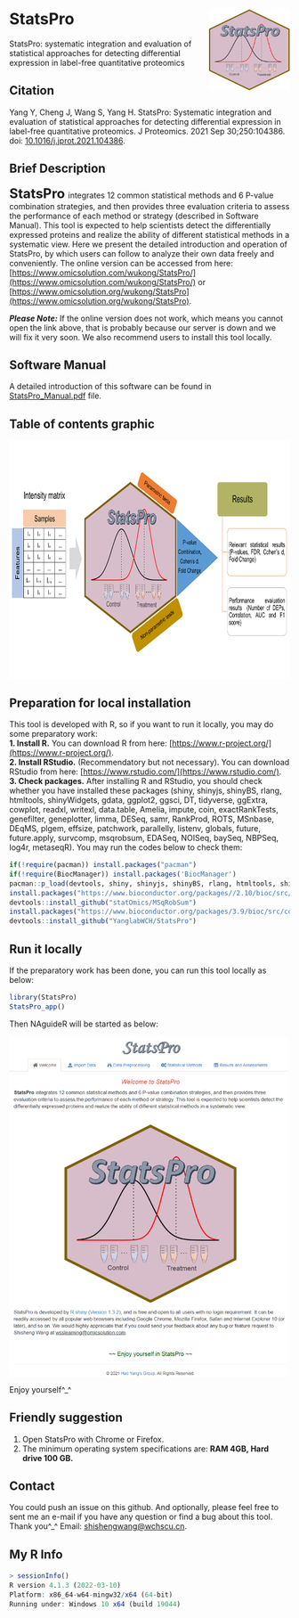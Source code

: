 # StatsPro<img src="StatsProhome.png" align="right" height="145" width="145"/>
StatsPro: systematic integration and evaluation of statistical approaches for detecting differential expression in label-free quantitative proteomics

## Citation
Yang Y, Cheng J, Wang S, Yang H. StatsPro: Systematic integration and evaluation of statistical approaches for detecting differential expression in label-free quantitative proteomics. J Proteomics. 2021 Sep 30;250:104386. doi: [10.1016/j.jprot.2021.104386](https://doi.org/10.1016/j.jprot.2021.104386).

## Brief Description
**<font size='5'> StatsPro </font>** integrates 12 common statistical methods and 6 P-value combination strategies, and then provides three evaluation criteria to assess the performance of each method or strategy (described in Software Manual). This tool is expected to help scientists detect the differentially expressed proteins and realize the ability of different statistical methods in a systematic view. Here we present the detailed introduction and operation of StatsPro, by which users can follow to analyze their own data freely and conveniently. The online version can be accessed from here: [https://www.omicsolution.com/wukong/StatsPro/](https://www.omicsolution.com/wukong/StatsPro/) or [https://www.omicsolution.org/wukong/StatsPro](https://www.omicsolution.org/wukong/StatsPro).

***Please Note:*** If the online version does not work, which means you cannot open the link above, that is probably because our server is down and we will fix it very soon. We also recommend users to install this tool locally.

## Software Manual
A detailed introduction of this software can be found in [StatsPro_Manual.pdf](https://github.com/YanglabWCH/StatsPro/blob/main/StatsPro_Manual.pdf) file.

## Table of contents graphic

<img src="StatsPro_TOC.png" align="center" height="429" width="800"/>

## Preparation for local installation
This tool is developed with R, so if you want to run it locally, you may do some preparatory work:  
**1. Install R.** You can download R from here: [https://www.r-project.org/](https://www.r-project.org/).  
**2. Install RStudio.** (Recommendatory but not necessary). You can download RStudio from here: [https://www.rstudio.com/](https://www.rstudio.com/).  
**3. Check packages.** After installing R and RStudio, you should check whether you have installed these packages (shiny, shinyjs, shinyBS, rlang, htmltools, shinyWidgets, gdata, ggplot2, ggsci, DT, tidyverse, ggExtra, cowplot, readxl, writexl, data.table, Amelia, impute, coin, exactRankTests, genefilter, geneplotter, limma, DESeq, samr, RankProd, ROTS, MSnbase, DEqMS, plgem, effsize, patchwork, parallelly, listenv, globals, future, future.apply, survcomp, msqrobsum, EDASeq, NOISeq, baySeq, NBPSeq, log4r, metaseqR). You may run the codes below to check them:

```r
if(!require(pacman)) install.packages("pacman")
if(!require(BiocManager)) install.packages('BiocManager')
pacman::p_load(devtools, shiny, shinyjs, shinyBS, rlang, htmltools, shinyWidgets, gdata, gplots, ggplot2, ggsci, DT, tidyverse, ggExtra, cowplot, readxl, writexl, data.table, Amelia, impute, coin, exactRankTests, genefilter, geneplotter, qvalue, limma, samr, RankProd, ROTS, MSnbase, DEqMS, plgem, effsize, patchwork, parallelly, listenv, globals, future, future.apply, survcomp, EDASeq, NOISeq, baySeq, NBPSeq, log4r, raster, corrplot)
install.packages("https://www.bioconductor.org/packages//2.10/bioc/src/contrib/DESeq_1.8.3.tar.gz", repos = NULL, type = "source")
devtools::install_github("statOmics/MSqRobSum")
install.packages("https://www.bioconductor.org/packages/3.9/bioc/src/contrib/metaseqR_1.24.0.tar.gz", repos = NULL, type = "source")
devtools::install_github("YanglabWCH/StatsPro")
```

## Run it locally
If the preparatory work has been done, you can run this tool locally as below:
```r
library(StatsPro)
StatsPro_app()
```

Then NAguideR will be started as below:

<img src="homepage.png" align="center" height="612" width="500"/>


Enjoy yourself^_^


## Friendly suggestion
1. Open StatsPro with Chrome or Firefox.
2. The minimum operating system specifications are: **RAM 4GB, Hard drive 100 GB.**


## Contact
You could push an issue on this github. And optionally, please feel free to sent me an e-mail if you have any question or find a bug about this tool. Thank you^_^
Email: shishengwang@wchscu.cn.

## My R Info
```r
> sessionInfo()
R version 4.1.3 (2022-03-10)
Platform: x86_64-w64-mingw32/x64 (64-bit)
Running under: Windows 10 x64 (build 19044)
```
